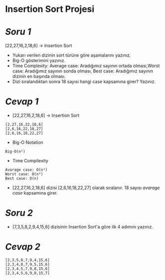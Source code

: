 # **Insertion Sort Projesi** 
# *Soru 1* 
[22,27,16,2,18,6] -> Insertion Sort
- Yukarı verilen dizinin sort türüne göre aşamalarını yazınız.
- Big-O gösterimini yazınız.
- Time Complexity: Average case: Aradığımız sayının ortada olması,Worst case: Aradığımız sayının sonda olması, Best case: Aradığımız sayının dizinin en başında olması.
- Dizi sıralandıktan sonra 18 sayısı hangi case kapsamına girer? Yazınız.
# *Cevap 1*
- [22,27,16,2,18,6] -> Insertion Sort
``` 
[2,27,16,22,18,6]
[2,6,16,22,18,27]
[2,6,16,18,22,27]
```
- Big-O Notation
```
Big-O(n²)
```
- Time Compilexity
```
Avarage case: O(n²)
Worst case: O(n²)
Best case: O(n)
```
- [22,27,16,2,18,6] dizisi [2,6,16,18,22,27] olarak sıralanır. 18 sayısı *avarage case* kapsamına girer.
# *Soru 2*
- [7,3,5,8,2,9,4,15,6] dizisinin Insertion Sort'a göre ilk 4 adımını yazınız.
# *Cevap 2*
```
[2,3,5,8,7,9,4,15,6]
[2,3,4,8,7,9,5,15,6]
[2,3,4,5,7,9,8,15,6]
[2,3,4,5,6,9,8,15,7]
```
